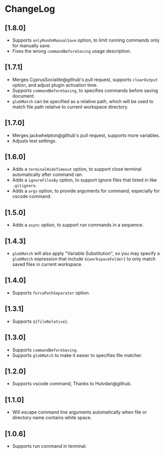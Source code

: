 # ChangeLog


## [1.8.0]
 - Supports `onlyRunOnManualSave` option, to limit running commands only for manually save.
 - Fixes the wrong `commandBeforeSaving` usage description.


## [1.7.1]

 - Merges CyprusSocialite@github's pull request, supports `clearOutput` option, and adjust plugin activation time.
 - Supports `commandBeforeSaving`, to specifies commands before saving document.
 - `globMatch` can be specified as a relative path, which will be used to match file path relative to current workspace directory.


## [1.7.0]

 - Merges jackwhelpton@github's pull request, supports more variables.
 - Adjusts test settings.


## [1.6.0]

 - Adds a `terminalHideTimeout` option, to support close terminal automatically after command ran.
 - Adds a `ignoreFilesBy` option, to support ignore files that listed in like `.gitignore`.
 - Adds a `args` option, to provide arguments for command, especially for vscode command.
 

## [1.5.0]

 - Adds a `async` option, to support run commands in a sequence.


## [1.4.3]

 - `globMatch` will also apply "Variable Substitution", so you may specify a `globMatch` expression that include `${workspaceFolder}` to only match saved files in current workspace.


## [1.4.0]

 - Supports `forcePathSeparator` option.


## [1.3.1]

 - Supports `${fileRelative}`.


## [1.3.0]

 - Supports `commandBeforeSaving`.
 - Supports `globMatch` to make it easier to specifies file matcher.


## [1.2.0]

 - Supports vscode command, Thanks to Hulvdan@github.


## [1.1.0]

 - Will escape command line arguments automatically when file or directory name contains white space.


## [1.0.6]

 - Supports run command in terminal.